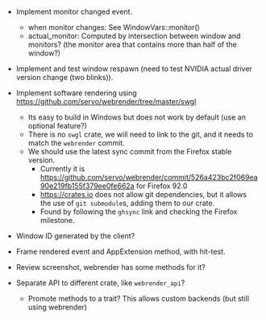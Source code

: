 * Implement monitor changed event.
  - when monitor changes: See WindowVars::monitor()
  - actual_monitor: Computed by intersection between window and monitors? (the monitor area that contains more than half of the window?)

* Implement and test window respawn (need to test NVIDIA actual driver version change (two blinks)).
* Implement software rendering using https://github.com/servo/webrender/tree/master/swgl
  - Its easy to build in Windows but does not work by default (use an optional feature?)
  - There is no `swgl` crate, we will need to link to the git, and it needs to match the `webrender` commit.
  - We should use the latest sync commit from the Firefox stable version.
    - Currently it is https://github.com/servo/webrender/commit/526a423bc2f069ea90e219fb155f379ee0fe662a for Firefox 92.0
    - https://crates.io does not allow git dependencies, but it allows the use of `git submodule`s, adding them to our crate.
    - Found by following the `ghsync` link and checking the Firefox milestone.

* Window ID generated by the client?


* Frame rendered event and AppExtension method, with hit-test.
* Review screenshot, webrender has some methods for it?
* Separate API to different crate, like `webrender_api`?
  * Promote methods to a trait? This allows custom backends (but still using webrender)